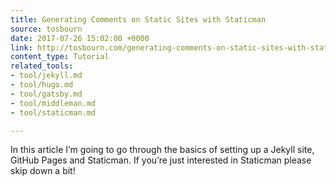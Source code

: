 ```yaml
---
title: Generating Comments on Static Sites with Staticman
source: tosbourn
date: 2017-07-26 15:02:00 +0000
link: http://tosbourn.com/generating-comments-on-static-sites-with-staticman/
content_type: Tutorial
related_tools:
- tool/jekyll.md
- tool/hugo.md
- tool/gatsby.md
- tool/middleman.md
- tool/staticman.md

---
```

In this article I’m going to go through the basics of setting up a Jekyll site, GitHub Pages and Staticman. If you’re just interested in Staticman please skip down a bit!




